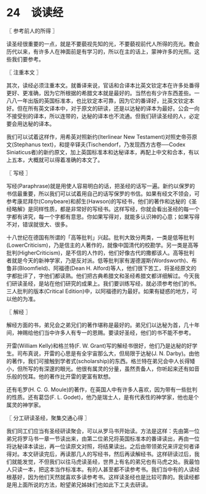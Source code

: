 # 24　谈读经



〖 参考前人的所得 〗

读圣经很重要的一点，就是不要藐视先知的光，不要藐视前代人所得的亮光。教会历代以来，有许多人在神面前是有学习的，所以在主的话上，蒙神许多的光照。这些我们要参考。



〖 注重本文 〗

其次，读经必须注重本文。就番译来说，官话和合译本比英文钦定本在许多处番得更好、更准确，因为它所根据的希腊文本就是最好的。当然也有少许东西差些。一八八一年出版的英国标准本，也比钦定本可靠，因为它的番译好，比英文钦定本好。但在所有英文译本中，对于原文的研读，还是以达秘的译本为最好。公会一向不接受别的译本，所以连带的，达秘的译本也不流通。但我们研读圣经的人，必定要会用达秘的译本。

我们可以试着这样作，用希英对照新约(Iterlinear New Testament)对照史帝芬原文(Stephanus text)，和提辛铎夫(Tischendorf，乃发现西方古卷──Codex Siniaticus者)的新约原文，加上英国标准本和达秘译本，再配上中文和合本，有以上五本，大概就可以得着准确的本文了。



〖 写经 〗

写经(Paraphrase)就是用使人容易明白的话，把圣经的话写一遍。新约以保罗的书信最重要，所以我们可以试着用自己的话写保罗的书信。如果有经文不领会，可参考康尼拜尔(Conybeare)和郝生(Hawson)的写经书，他们的著作和达秘的《圣经略解》是同样性质，都是非常好的写经书。这样写经，你就会看出圣经的每一个字都有讲究，每一个字都有意思。你如果写得对，就能多认识神的心意；如果写得不对，错误就很大、很多。

十八世纪在德国有所谓的「高等批判」兴起。批判大致分两类，一类是低等批判(LowerCriticism)，乃是信主的人著作的，就像中国清代的校勘学。另一类是高等批判(HigherCriticism)，是不信的人怍的，他们好像古代的撒都该人。高等批判者就是今天的新神学家，乃是反对派。低等批判家有渥德渥斯(Wordsworth)、布鲁非(Bloomfield)、阿福德(Dean H. Alford)等人，他们很下苦工，将圣经原文的字都批评了，字他们都读熟。他们把古典希腊文和圣经希腊文都详细解过。今天我们研读圣经，是站在他们研究的成果上。我们要训练写经，就必须参考他们的书。三人批判的版本(Critical Edition)中，以阿福德的为最好。如果有疑惑的地方，可以他的为准。



〖 解经 〗

解经方面的书，弟兄会之弟兄们的著作堪称是最好的。弟兄们以达秘为首，几十年间，神赐给他们当中许多人有专一的恩赐。要读好圣经，他们的书不能不参考。

开雷(William Kelly)和格兰特(F. W. Grant)写的解经书很好，他们乃是达秘的好学生。司布真说，开雷的心思是有全宇宙那么大，但局限于达秘(J. N. Darby)。由他的著作，我们可接触到学者式(scholarship)的东西。格兰特在弟兄会中人长得矮小，但所写的有深邃的眼光。他很有属灵的分量，虽然责备人，你听起来还有如音乐般的悦耳。他的著作比开雷的更富有默想。

还有毛罗(H. C. G. Moule)的著作，在英国人中有许多人喜欢，因为带有一些批判的性质。还有葛岱(F. L. Godet)，他乃是瑞士人，是有代表性的神学家，他也是个属灵的神学家。



〖 分工研读圣经，聚集交通心得 〗

我们同工们应当有圣经研读聚会，可以从罗马书开始读。方法是这样：先由第一位弟兄将罗马书一章一节读出来，由第二位弟兄将英国标准本的番译读出，再由一位将达秘译本读出，再一位读原文对照，将结果读出。之后由带领弟兄来评定何者译得对。本文研读完后，再读那几人的写经书，然后再读解经书。这样研读过后，我们就能发觉，不但我们以往马虎读圣经，世界上有名的弟兄也有马虎之处。我最怕人只读一本，把这本当作标准本。有的人甚至都不读参考书。我们当中有的人读经根基好，因为他们天然就喜欢多读参考书。这样读圣经也是比较可靠的。我读经都是用上面所说的方法，盼望弟兄姊妹们也如此下工夫去研读。

